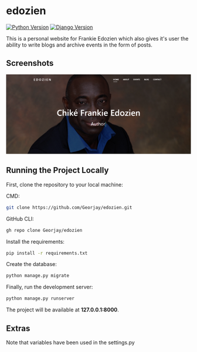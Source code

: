 # edozien

[![Python Version](https://img.shields.io/badge/python-3.9.1-brightgreen.svg)](https://python.org)
[![Django Version](https://img.shields.io/badge/django-3.2.1-brightgreen.svg)](https://djangoproject.com)

This is a personal website for Frankie Edozien which also gives it's user the ability to write blogs and archive events in the form of posts.

## Screenshots
![edozien](https://raw.githubusercontent.com/Georjay/screenshots/main/edozien.png)

## Running the Project Locally

First, clone the repository to your local machine:

CMD:

```bash
git clone https://github.com/Georjay/edozien.git
```

GitHub CLI:

```bash
gh repo clone Georjay/edozien
```

Install the requirements:

```bash
pip install -r requirements.txt
```

Create the database:

```bash
python manage.py migrate
```

Finally, run the development server:

```bash
python manage.py runserver
```

The project will be available at **127.0.0.1:8000**.


## Extras

Note that variables have been used in the settings.py
